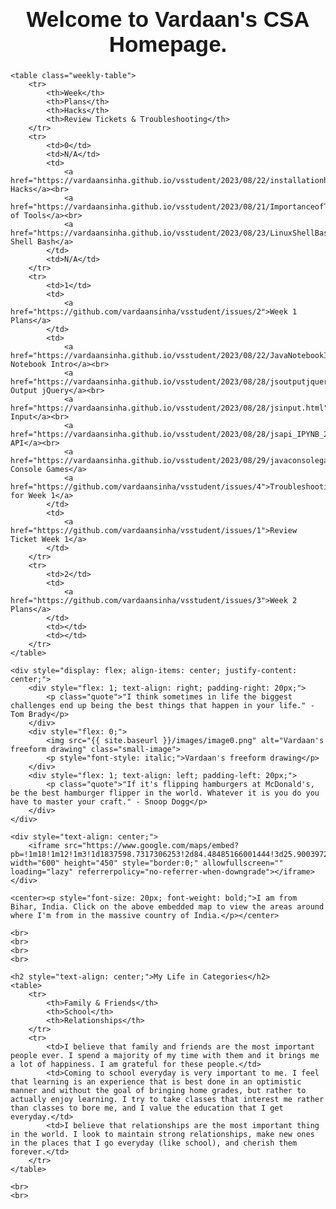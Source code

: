 <html lang="en">
<head>
    <meta charset="UTF-8">
    <meta name="viewport" content="width=device-width, initial-scale=1.0">
    <title>Student Blog</title>
    <style>
        body {
            font-family: Arial, sans-serif;
        }
        h1, .main-title {
            font-size: 35px;
            font-weight: bold;
            font-family: Arial, sans-serif;
        }
        p {
            font-size: 18px;
            font-weight: normal;
        }
        .small-image {
            max-width: 400px; 
        }
        .quote {
            font-size: 22px;
            font-weight: bold;
        }
        .life {
            font-size: 21px;
            font-weight: bold;
            font-family: Arial, sans-serif;
        }
        .life2 {
            font-size: 27px;
            font-weight: bold;
            font-family: Arial, sans-serif;
            color: #d91860
        }
        table {
            width: 100%;
            border-collapse: collapse;
            margin-top: 20px;
        }
        th, td {
            border: 1px solid #ddd;
            padding: 8px;
            text-align: center;
            font-family: Arial, sans-serif;
        }
        th {
            background-color: #000000;
            color: #ffffff;
        }
        /* Additional styles for the new table */
        .weekly-table {
            width: 100%;
            border-collapse: collapse;
            margin-bottom: 20px;
        }
        .weekly-table th, .weekly-table td {
            border: 1px solid #ddd;
            padding: 8px;
            text-align: center;
            font-family: Arial, sans-serif;
        }
        .weekly-table th {
            background-color: #000000;
            color: #ffffff;
        }
    </style>
</head>
<body>
    <center><h1 class="main-title">Welcome to Vardaan's CSA Homepage.</h1></center>

    <table class="weekly-table">
        <tr>
            <th>Week</th>
            <th>Plans</th>
            <th>Hacks</th>
            <th>Review Tickets & Troubleshooting</th>
        </tr>
        <tr>
            <td>0</td>
            <td>N/A</td>
            <td>
                <a href="https://vardaansinha.github.io/vsstudent/2023/08/22/installationhacks.html">Installation Hacks</a><br>
                <a href="https://vardaansinha.github.io/vsstudent/2023/08/21/ImportanceofTools.html">Importance of Tools</a><br>
                <a href="https://vardaansinha.github.io/vsstudent/2023/08/23/LinuxShellBash2_IPYNB_2_.html">Linux Shell Bash</a>
            </td>
            <td>N/A</td>
        </tr>
        <tr>
            <td>1</td>
            <td>
                <a href="https://github.com/vardaansinha/vsstudent/issues/2">Week 1 Plans</a>
            </td>
            <td>
                <a href="https://vardaansinha.github.io/vsstudent/2023/08/22/JavaNotebookIntro_IPYNB_2_.html">Java Notebook Intro</a><br>
                <a href="https://vardaansinha.github.io/vsstudent/2023/08/28/jsoutputjquery.html">JS Output jQuery</a><br>
                <a href="https://vardaansinha.github.io/vsstudent/2023/08/28/jsinput.html">JS Input</a><br>
                <a href="https://vardaansinha.github.io/vsstudent/2023/08/28/jsapi_IPYNB_2_.html">JS API</a><br>
                <a href="https://vardaansinha.github.io/vsstudent/2023/08/29/javaconsolegames_IPYNB_2_.html">Java Console Games</a>
                <a href="https://github.com/vardaansinha/vsstudent/issues/4">Troubleshooting for Week 1</a>
            </td>
            <td>
                <a href="https://github.com/vardaansinha/vsstudent/issues/1">Review Ticket Week 1</a>
            </td>
        </tr>
        <tr>
            <td>2</td>
            <td>
                <a href="https://github.com/vardaansinha/vsstudent/issues/3">Week 2 Plans</a>
            </td>
            <td></td>
            <td></td>
        </tr>
    </table>

    <div style="display: flex; align-items: center; justify-content: center;">
        <div style="flex: 1; text-align: right; padding-right: 20px;">
            <p class="quote">"I think sometimes in life the biggest challenges end up being the best things that happen in your life." - Tom Brady</p>
        </div>
        <div style="flex: 0;">
            <img src="{{ site.baseurl }}/images/image0.png" alt="Vardaan's freeform drawing" class="small-image">
            <p style="font-style: italic;">Vardaan's freeform drawing</p>
        </div>
        <div style="flex: 1; text-align: left; padding-left: 20px;">
            <p class="quote">"If it's flipping hamburgers at McDonald's, be the best hamburger flipper in the world. Whatever it is you do you have to master your craft." - Snoop Dogg</p>
        </div>
    </div>

    <div style="text-align: center;">
        <iframe src="https://www.google.com/maps/embed?pb=!1m18!1m12!1m3!1d1837598.7317306253!2d84.48485166001444!3d25.90039726883523!2m3!1f0!2f0!3f0!3m2!1i1024!2i768!4f13.1!3m3!1m2!1s0x39ed5844f0bb6903%3A0x57ad3fed1bbae325!2sBihar%2C%20India!5e0!3m2!1sen!2sus!4v1692762821472!5m2!1sen!2sus" width="600" height="450" style="border:0;" allowfullscreen="" loading="lazy" referrerpolicy="no-referrer-when-downgrade"></iframe>
    </div>

    <center><p style="font-size: 20px; font-weight: bold;">I am from Bihar, India. Click on the above embedded map to view the areas around where I'm from in the massive country of India.</p></center>

    <br>
    <br>
    <br>
    <br>

    <h2 style="text-align: center;">My Life in Categories</h2>
    <table>
        <tr>
            <th>Family & Friends</th>
            <th>School</th>
            <th>Relationships</th>
        </tr>
        <tr>
            <td>I believe that family and friends are the most important people ever. I spend a majority of my time with them and it brings me a lot of happiness. I am grateful for these people.</td>
            <td>Coming to school everyday is very important to me. I feel that learning is an experience that is best done in an optimistic manner and without the goal of bringing home grades, but rather to actually enjoy learning. I try to take classes that interest me rather than classes to bore me, and I value the education that I get everyday.</td>
            <td>I believe that relationships are the most important thing in the world. I look to maintain strong relationships, make new ones in the places that I go everyday (like school), and cherish them forever.</td>
        </tr>
    </table>

    <br>
    <br>

</body>
</html>
